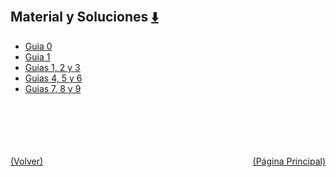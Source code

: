 
<html>
<body>
<h2>Material y Soluciones <a href="https://downgit.github.io/#/home?url=https://github.com/Apuntes-FIUBA/Apuntes-Electronica/tree/main/82 - Física/8202 - Fisica II/Guias de Problemas/Material y Soluciones" style="font-size:20px">  ⬇️ </a></h2>
<ul>
    <li><a href="Guia 0">Guia 0</a></li>
    <li><a href="Guia 1">Guia 1</a></li>
    <li><a href="Guias 1, 2 y 3">Guias 1, 2 y 3</a></li>
    <li><a href="Guias 4, 5 y 6">Guias 4, 5 y 6</a></li>
    <li><a href="Guias 7, 8 y 9">Guias 7, 8 y 9</a></li>
</ul>
</body>
</html>



































<br><br><br><br><br><a href="../" style="float: left">(Volver)</a> <a href="https://apuntes-fiuba.github.io/Apuntes-Electronica" style="float: right">(Página Principal)</a>

